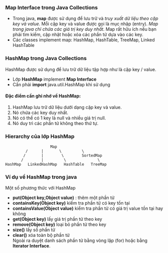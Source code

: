 ### Map Interface trong Java Collections
- Trong java, **map** được sử dụng để lưu trữ và _truy xuất dữ liệu theo cặp key và value_. Mỗi cặp key và value được gọi là mục nhập (entry). _Map trong java chỉ chứa các giá trị key duy nhất_. Map rất hữu ích nếu bạn phải tìm kiếm, cập nhật hoặc xóa các phần tử dựa vào các key.
- Các classes implement map: HashMap, HashTable, TreeMap, Linked HashTable
### HashMap trong Java Collections
HashMap được sử dụng để lưu trữ dữ liệu tập hợp như là cặp key / value.
- Lớp **HashMap** implement **Map Interface**
- Cần phải **import** java.util.HashMap khi sử dụng
#### Đặc điểm cần ghi nhớ về HashMap:
1. HashMap lưu trữ dữ liệu dưới dạng cặp key và value.
2. Nó chứa các key duy nhất.
3. Nó có thể có 1 key là null và nhiều giá trị null.
4. Nó duy trì các phần tử không theo thứ tự.
### Hierarchy của lớp HashMap
```
                    Map
         /      |       \         \
        /       |        \        SortedMap
       /        |         \              \
HashMap   LinkedHashMap   HashTable   TreeMap
```
### Ví dụ về HashMap trong java
Một số phương thức với HashMap
- **put(Object key,Object value)** : thêm một phần tử
- **containsKey(Object key)** kiểm tra phần tử có key tồn tại
- **containsValue(Object value)** kiểm tra phần tử có giá trị value tồn tại hay không
- **get(Object key)** lấy giá trị phần tử theo key
- **remove(Object key)** loại bỏ phần tử theo key
- **size()** lấy số phần tử
- **clear()** xóa toàn bộ phần tử \
Ngoài ra duyệt danh sách phần tử bằng vòng lặp (for) hoặc bằng **Iterator Interface**.
